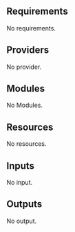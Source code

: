 ## Requirements

No requirements.

## Providers

No provider.

## Modules

No Modules.

## Resources

No resources.

## Inputs

No input.

## Outputs

No output.
